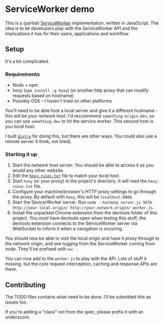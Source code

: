 # ServiceWorker demo

This is a (partial) [ServiceWorker](https://github.com/slightlyoff/ServiceWorker) implementation, written in JavaScript. The idea is to let developers play with the ServiceWorker API and the implications it has for their users, applications and workflow.

## Setup

It's a bit complicated.

### Requirements

- Node + npm
- hoxy (`npm install -g hoxy`) (or another http proxy that can modify requests based on hostname)
- Possibly OSX – I haven't tried on other platforms

You'll need to be able host a local server and give it a different hostname - this will be your *network host*. I'd reccommend `something-origin.dev`, so you can use `something.dev` to hit the service worker. This second host is you *local host*.

I built [`distra`](https://github.com/phuu/distra) for doing this, but there are other ways. You could also use a remote server (I think, not tried).

### Starting it up

1. Start the *network host server*. You should be able to access it as you would any other website.
2. Edit the [`hoxy-rules.txt`](hoxy-rules.txt) file to match your *local host*.
3. Start `hoxy` (or your proxy) in the project's directory. It will read the `hoxy-rules.txt` file.
4. Configure your machine/browser's HTTP proxy settings to go through the proxy. By default with `hoxy`, this will be `localhost:8080`.
5. Start the SevicerWorker server. Run `node --harmony server.js 5678 http://your.local.origin/ http://your.network.origin/ worker.js`.
6. Install the unpacked Chrome extension from the devtools folder of this project. You *must* have devtools open when testing this stuff; the devtools extension connects to the ServiceWorker server via WebSocket to inform it when a navigation is occuring.

You should now be able to visit the local origin and have it proxy through to the network origin, and see logging from the ServiceWorker coming from node. They'll be prefixed with `sw: `.

You can now add to the `worker.js` to play with the API. Lots of stuff it missing, but the core request interception, caching and response APIs are there.

## Contributing

The TODO files contains what need to be done. I'll be submitted this as issues too.

If you're adding a "class" not from the spec, please prefix it with an underscore.
